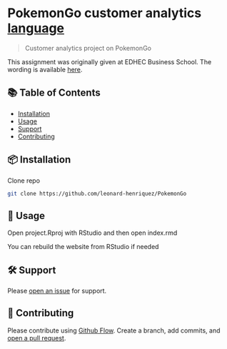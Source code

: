 # PokemonGo customer analytics [language](https://img.shields.io/badge/language-R-blue.svg)

> Customer analytics project on PokemonGo

This assignment was originally given at EDHEC Business School. The wording is available [here](Assignment.pdf).

## :books: Table of Contents

- [Installation](#package-installation)
- [Usage](#rocket-usage)
- [Support](#hammer_and_wrench-support)
- [Contributing](#memo-contributing)

## :package: Installation

Clone repo

```sh
git clone https://github.com/leonard-henriquez/PokemonGo
```

## :rocket: Usage

Open project.Rproj with RStudio and then open index.rmd

You can rebuild the website from RStudio if needed

## :hammer_and_wrench: Support

Please [open an issue](https://github.com/leonard-henriquez/readme-boilerplate/issues/new) for support.

## :memo: Contributing

Please contribute using [Github Flow](https://guides.github.com/introduction/flow/). Create a branch, add commits, and [open a pull request](https://github.com/leonard-henriquez/readme-boilerplate/compare/).
